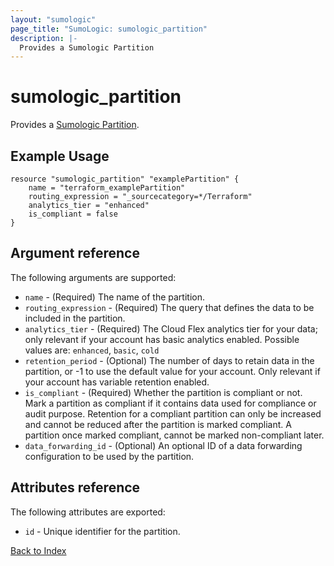 ```yaml
---
layout: "sumologic"
page_title: "SumoLogic: sumologic_partition"
description: |-
  Provides a Sumologic Partition
---
```


# sumologic_partition
Provides a [Sumologic Partition][1].

## Example Usage
```hcl
resource "sumologic_partition" "examplePartition" {
    name = "terraform_examplePartition"
    routing_expression = "_sourcecategory=*/Terraform"
    analytics_tier = "enhanced"
    is_compliant = false
}
```

## Argument reference

The following arguments are supported:

- `name` - (Required) The name of the partition.
- `routing_expression` - (Required) The query that defines the data to be included in the partition.
- `analytics_tier` - (Required) The Cloud Flex analytics tier for your data; only relevant if your account has basic analytics enabled. Possible values are: `enhanced`, `basic`, `cold`
- `retention_period` - (Optional) The number of days to retain data in the partition, or -1 to use the default value for your account. Only relevant if your account has variable retention enabled.
- `is_compliant` - (Required) Whether the partition is compliant or not. Mark a partition as compliant if it contains data used for compliance or audit purpose. Retention for a compliant partition can only be increased and cannot be reduced after the partition is marked compliant. A partition once marked compliant, cannot be marked non-compliant later.
- `data_forwarding_id` - (Optional) An optional ID of a data forwarding configuration to be used by the partition.

## Attributes reference

The following attributes are exported:

- `id` - Unique identifier for the partition.

[Back to Index][0]

[0]: ../README.md
[1]: https://help.sumologic.com/Manage/Partitions

